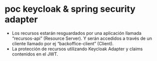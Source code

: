 # poc keycloak & spring security adapter
- Los recursos estarán resguardados por una aplicación llamada “recursos-api” (Resource Server). Y serán accedidos a través de un cliente llamado por ej “backoffice-client” (Client).
- La protección de recursos utilizando Keycloak Adapter y claims contenidos en el JWT.
